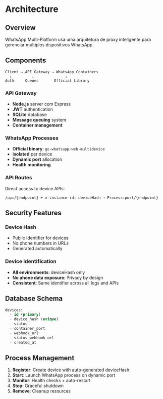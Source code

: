 # Architecture

## Overview

WhatsApp Multi-Platform usa uma arquitetura de proxy inteligente para gerenciar múltiplos dispositivos WhatsApp.

## Components

```
Client → API Gateway → WhatsApp Containers
  ↓         ↓              ↓
Auth     Queues       Official Library
```

### API Gateway
- **Node.js** server com Express
- **JWT** authentication
- **SQLite** database
- **Message queuing** system
- **Container management**

### WhatsApp Processes
- **Official binary**: `go-whatsapp-web-multidevice`
- **Isolated** per device
- **Dynamic port** allocation
- **Health monitoring**

### API Routes
Direct access to device APIs:
```
/api/{endpoint} + x-instance-id: deviceHash → Process:port/{endpoint}
```

## Security Features

### Device Hash
- Public identifier for devices
- No phone numbers in URLs
- Generated automatically

### Device Identification
- **All environments**: deviceHash only
- **No phone data exposure**: Privacy by design
- **Consistent**: Same identifier across all logs and APIs

## Database Schema

```sql
devices:
  - id (primary)
  - device_hash (unique)
  - status
  - container_port
  - webhook_url
  - status_webhook_url
  - created_at
```

## Process Management

1. **Register**: Create device with auto-generated deviceHash
2. **Start**: Launch WhatsApp process on dynamic port
3. **Monitor**: Health checks + auto-restart
4. **Stop**: Graceful shutdown
5. **Remove**: Cleanup resources